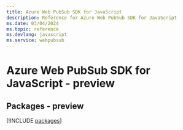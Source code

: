 ```yaml
---
title: Azure Web PubSub SDK for JavaScript
description: Reference for Azure Web PubSub SDK for JavaScript
ms.date: 03/04/2024
ms.topic: reference
ms.devlang: javascript
ms.service: webpubsub
---
```

# Azure Web PubSub SDK for JavaScript - preview
## Packages - preview
[!INCLUDE [packages](web-pubsub-index.md)]
